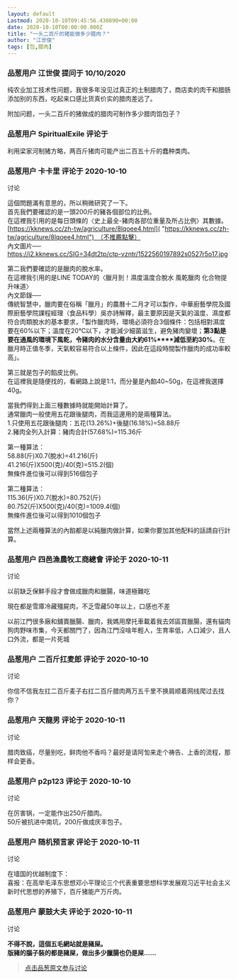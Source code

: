 ```yaml
---
layout: default
Lastmod: 2020-10-10T09:45:56.430890+00:00
date: 2020-10-10T00:00:00.000Z
title: "一头二百斤的猪能做多少腊肉？"
author: "江世俊"
tags: [包,腊肉]
---
```



### 品葱用户 **江世俊** 提问于 10/10/2020
    
纯农业加工技术性问题，我很多年没见过真正的土制腊肉了，商店卖的肉干和腊肠添加别的东西，吃起来口感比货真价实的腊肉差远了。  
  
  
附加问题，一头二百斤的猪做成的腊肉可制作多少腊肉馅包子？
    
                

### 品葱用户 **SpiritualExile** 评论于 
        
利用梁家河制猪方略，两百斤猪肉可能产出二百五十斤的蠢种类肉。
        
                

### 品葱用户 **卡卡里** 评论于 2020-10-10
讨论

        
這個問題滿有意思的，所以稍微研究了一下。  
首先我們要確認的是一頭200斤的豬各個部位的比例。  
在這裡我引用的是每日頭條的〈史上最全-豬肉各部位重量及所占比例〉其數據。  
[https://kknews.cc/zh-tw/agriculture/8lqoee4.html]( "https://kknews.cc/zh-tw/agriculture/8lqoee4.html")　（不推薦點擊）  
內文圖片──  
https://i2.kknews.cc/SIG=34dt2tp/ctp-vzntr/1522560197892s0527r5o17.jpg  
  
第二我們要確認的是臘肉的脫水率。  
在這裡我引用的是LINE TODAY的〈臘月到！濕度溫度合脫水 風乾臘肉 化合物提升味道〉  
內文節錄──  
傳統智慧中，臘肉要在俗稱「臘月」的農曆十二月才可以製作，中華廚藝學院及國際廚藝學院課程經理（食品科學）吳亦詩解釋，最主要原因是天氣的溫度、濕度都符合肉類脫水的基本要求，「製作臘肉時，環境必須符合3個條件：包括相對濕度要在60%以下；溫度在20℃以下，才能減少細菌滋生，避免豬肉變壞；**第****3****點是要在通風的環境下風乾，令豬肉的水分含量由大約61%****減低至約30%**。在臘月時正值冬季，天氣較容易符合以上條件，因此在這段時間製作臘肉的成功率較高」。  
  
第三就是包子的餡皮比例。  
在這裡我是隨便找的，看網路上說是1:1，而分量是內餡40~50g，在這裡我選擇40g。  
  
當我們得到上面三種數據時就能開始計算了。  
通常臘肉一般使用五花跟後腿肉，而我這邊用的是兩種算法。  
1.只使用五花跟後腿肉：五花(13.26%)+後腿(16.18%)=58.88斤  
2.豬肉全列入計算：豬肉合計(57.68%)=115.36斤  
  
第一種算法：  
58.88(斤)X0.7(脫水)=41.216(斤)  
41.216(斤)X500(克)/40(克)=515.2(個)  
無條件進位後可以得到516個包子  
  
第二種算法：  
115.36(斤)X0.7(脫水)=80.752(斤)  
80.752(斤)X500(克)/40(克)=1009.4(個)  
無條件進位後可以得到1010個包子  
  
當然上述兩種算法的內餡都是以純臘肉做計算，如果你要加其他配料的話請自行計算。
        
                

### 品葱用户 **四邑漁農牧工商總會** 评论于 2020-10-11
讨论

        
以前缺乏保鮮手段才會做成臘肉和臘腸，味道極難吃  
  
現在都是雪庫冷藏殭屍肉，不乏雪藏50年以上，口感也不差  
  
以前江門很多廠和舖賣臘腸、臘肉，我媽用摩托車載着我去郊區買臘腸，還有貓肉狗肉野味市集，今天都關門了，因為江門沒啥年輕人，生育率低，人口減少，且人口外流，都是一片死城
        
                

### 品葱用户 **二百斤扛麦郎** 评论于 2020-10-10
讨论

        
你信不信我左扛二百斤麦子右扛二百斤腊肉两万五千里不换肩顺着网线爬过去找你？
        
                

### 品葱用户 **天龍男** 评论于 2020-10-11
讨论

        
腊肉致癌，尽量别吃，鲜肉他不香吗？最好是请阿訇来走个祷告、上香的流程，那样会更香。
        
                

### 品葱用户 **p2p123** 评论于 2020-10-10
讨论

        
在厉害锅，一定能作出250斤腊肉。  
50斤被抗进中南坑，200斤做成庆丰包子。
        
                

### 品葱用户 **随机预言家** 评论于 2020-10-11
讨论

        
在墙国的优越制度下：  
喜报：在高举毛泽东思想邓小平理论三个代表重要思想科学发展观习近平社会主义新时代思想的养殖下，百斤猪能产万斤肉。
        
                

### 品葱用户 **蒙鼓大夫** 评论于 2020-10-11
讨论

        
**不得不說，這個五毛網站就是豬屎。**  
**版豬的腦子裝的都是豬屎，做出多少臘腸也仍是屎……**
        
                





> [点击品葱原文参与讨论](https://pincong.rocks/question/32014)

